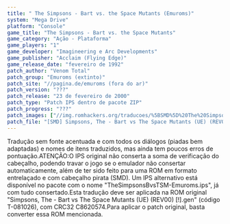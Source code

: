 ```yaml
---
title: " The Simpsons - Bart vs. the Space Mutants (Emuroms)"
system: "Mega Drive"
platform: "Console"
game_title: "The Simpsons - Bart vs. the Space Mutants"
game_category: "Ação - Plataforma"
game_players: "1"
game_developer: "Imagineering e Arc Developments"
game_publisher: "Acclaim (Flying Edge)"
game_release_date: "fevereiro de 1992"
patch_author: "Venom Total"
patch_group: "Emuroms (extinto)"
patch_site: "//pagina.de/emuroms (fora do ar)"
patch_version: "???"
patch_release: "23 de fevereiro de 2000"
patch_type: "Patch IPS dentro de pacote ZIP"
patch_progress: "???"
patch_images: ["//img.romhackers.org/traducoes/%5BSMD%5D%20The%20Simpsons%20-%20Bart%20vs.%20the%20Space%20Mutants%20-%20Emuroms%20-%201.png","//img.romhackers.org/traducoes/%5BSMD%5D%20The%20Simpsons%20-%20Bart%20vs.%20the%20Space%20Mutants%20-%20Emuroms%20-%202.png","//img.romhackers.org/traducoes/%5BSMD%5D%20The%20Simpsons%20-%20Bart%20vs.%20the%20Space%20Mutants%20-%20Emuroms%20-%203.png"]
patch_file: "[SMD] Simpsons, The - Bart vs The Space Mutants (UE) (REV00) [!] [I-BR T-Venom Total G-Emuroms A-1999].zip"
---
```

Tradução sem fonte acentuada e com todos os diálogos (piadas bem adaptadas) e nomes de itens traduzidos, mas ainda tem poucos erros de pontuação.ATENÇÃO:O IPS original não conserta a soma de verificação do cabeçalho, podendo travar o jogo se o emulador não consertar automaticamente, além de ter sido feito para uma ROM em formato entrelaçado e com cabeçalho pirata (SMD). Um IPS alternativo está disponível no pacote com o nome "TheSimpsonsBvsTSM-Emuroms.ips", já com tudo consertado.Esta tradução deve ser aplicada na ROM original "Simpsons, The - Bart vs The Space Mutants (UE) (REV00) [!].gen" (código T-081026), com CRC32 C8620574.Para aplicar o patch original, basta converter essa ROM mencionada.